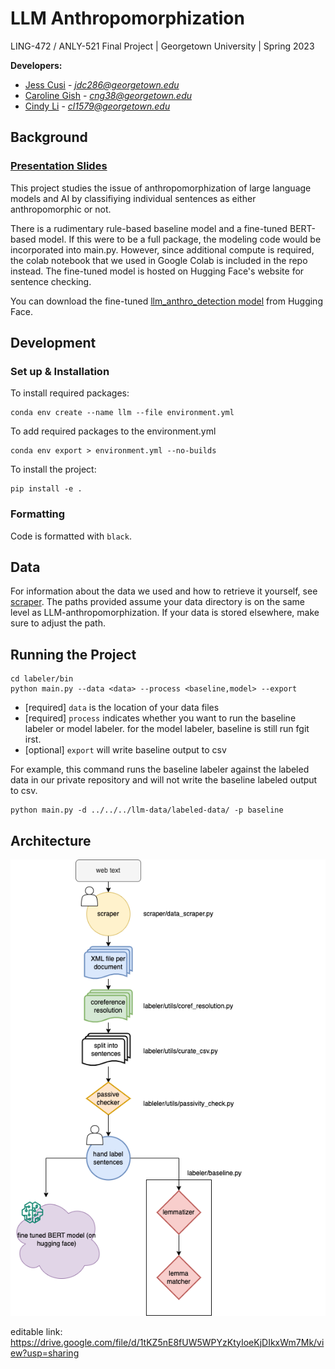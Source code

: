 # LLM Anthropomorphization

LING-472 / ANLY-521 Final Project | Georgetown University | Spring 2023

**Developers:**

- [Jess Cusi](https://github.com/jessicacusi) - *jdc286@georgetown.edu*
- [Caroline Gish](https://github.com/cngish98) - *cng38@georgetown.edu*
- [Cindy Li](https://github.com/cjlicjli) - *cl1579@georgetown.edu*

## Background

### [Presentation Slides](https://drive.google.com/file/d/1reLrh8Bgxj5ZGtiTcaZj2vT3RIDDSI1p/view?usp=sharing)

This project studies the issue of anthropomorphization of large language models and AI by classifiying individual
sentences as either anthropomorphic or not.

There is a rudimentary rule-based baseline model and a fine-tuned BERT-based model. If this were to be a full package,
the modeling code would be incorporated into main.py. However, since additional compute is required, the colab notebook
that we used in Google Colab is included in the repo instead. The fine-tuned model is hosted on Hugging Face's website
for sentence
checking.

You can download the fine-tuned [llm_anthro_detection model](https://huggingface.co/jc-cl-cg/llm_anthro_detection) from
Hugging Face.

## Development

### Set up & Installation

To install required packages:

```commandline
conda env create --name llm --file environment.yml 
```

To add required packages to the environment.yml

```commandline
conda env export > environment.yml --no-builds
```

To install the project:

```
pip install -e .
```

### Formatting

Code is formatted with `black`.

## Data

For information about the data we used and how to retrieve it yourself, see [scraper](/scraper). The paths provided
assume your data directory is on the same level as LLM-anthropomorphization. If your data is stored elsewhere, make sure
to adjust the path.

## Running the Project

```commandline
cd labeler/bin
python main.py --data <data> --process <baseline,model> --export
```

- [required] `data` is the location of your data files
- [required] `process` indicates whether you want to run the baseline labeler or model labeler. for the model labeler,
  baseline is
  still run fgit irst.
- [optional] `export` will write baseline output to csv

For example, this command runs the baseline labeler against the labeled data in our private repository and will not
write the baseline labeled output to csv.

```commandline
python main.py -d ../../../llm-data/labeled-data/ -p baseline
```

## Architecture

![architecture diagram](llm-anthro-architecture.drawio.png)

editable link: https://drive.google.com/file/d/1tKZ5nE8fUW5WPYzKtyIoeKjDIkxWm7Mk/view?usp=sharing
